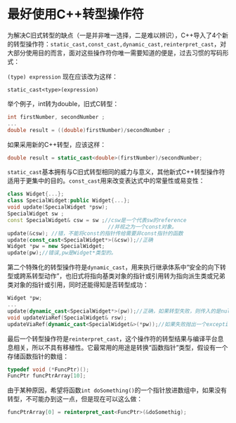 最好使用C++转型操作符
=====

为解决C旧式转型的缺点（一是并非唯一选择，二是难以辨识），C++导入了4个新的转型操作符：`static_cast,const_cast,dynamic_cast,reinterpret_cast`，对大部分使用目的而言，面对这些操作符你唯一需要知道的便是，过去习惯的写码形式：

`(type) expression` 现在应该改为这样：

`static_cast<type>(expression)`

举个例子，int转为double，旧式C转型：

```C
int firstNumber, secondNumber ;
...
double result = ((double)firstNumber)/secondNumber ;
```

如果采用新的C++转型，应该这样：

```C++
double result = static_cast<double>(firstNumber)/secondNumber;
```

`static_cast`基本拥有与C旧式转型相同的威力与意义，其他新式C++转型操作符适用于更集中的目的。`const_cast`用来改变表达式中的常量性或易变性：

```C++
class Widget{...};
class SpecialWidget:public Widget{...};
void update(SpecialWidget *psw);
SpecialWidget sw ;
const SpecialWidget& csw = sw ;//csw是一个代表sw的reference
                                //并视之为一个const对象。
update(&csw); //错，不能将const的指针传给需要非const指针的函数
update(const_cast<SpecialWidget*>(&csw));//正确
Widget *pw = new SpecialWidget;
update(pw);//错误,pw是Widget*类型的。
```

第二个特殊化的转型操作符是`dynamic_cast`，用来执行继承体系中“安全的向下转型或跨系转型动作”，也旧式将指向基类对象的指针或引用转为指向派生类或兄弟类对象的指针或引用，同时还能得知是否转型成功：

```C++
Widget *pw;
...
update(dynamic_cast<SpecialWidget*>(pw));//正确，如果转型失败，则传入的是null
void updateViaRef(SpecialWidget& rsw);
updateViaRef(dynamic_cast<SpecialWidget&>(*pw));//如果失败抛出一个exception
```

最后一个转型操作符是`reinterpret_cast`，这个操作符的转型结果与编译平台息息相关，所以不具有移植性。它最常用的用途是转换“函数指针”类型，假设有一个存储函数指针的数组：

```C++
typedef void (*FuncPtr)();
FuncPtr funcPtrArray[10];
```

由于某种原因，希望将函数`int doSomething()`的一个指针放进数组中，如果没有转型，不可能办到这一点，但是现在可以这么做：

```C++
funcPtrArray[0] = reinterpret_cast<FuncPtr>(&doSomethig);
```

